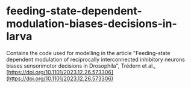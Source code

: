 # feeding-state-dependent-modulation-biases-decisions-in-larva
Contains the code used for modelling in the article "Feeding-state dependent modulation of reciprocally interconnected inhibitory neurons biases sensorimotor decisions in Drosophila", Trédern et al., [https://doi.org/10.1101/2023.12.26.573306](https://doi.org/10.1101/2023.12.26.573306) 
